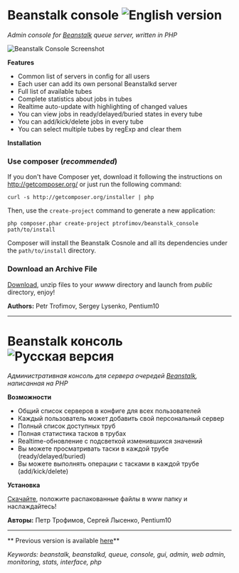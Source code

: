 
# Beanstalk console ![English version](http://upload.wikimedia.org/wikipedia/en/thumb/a/ae/Flag_of_the_United_Kingdom.svg/22px-Flag_of_the_United_Kingdom.svg.png)

*Admin console for [Beanstalk](http://kr.github.com/beanstalkd) queue server, written in PHP*

![Beanstalk Console Screenshot](https://raw.github.com/ptrofimov/beanstalk_console/master/cover/btconsole.png)

**Features**

- Common list of servers in config for all users
- Each user can add its own personal Beanstalkd server
- Full list of available tubes
- Complete statistics about jobs in tubes
- Realtime auto-update with highlighting of changed values
- You can view jobs in ready/delayed/buried states in every tube
- You can add/kick/delete jobs in every tube
- You can select multiple tubes by regExp and clear them

**Installation**

### Use composer (*recommended*)

If you don't have Composer yet, download it following the instructions on http://getcomposer.org/ or just run the following command:

    curl -s http://getcomposer.org/installer | php

Then, use the `create-project` command to generate a new application:

    php composer.phar create-project ptrofimov/beanstalk_console path/to/install

Composer will install the Beanstalk Cosnole and all its dependencies under the `path/to/install` directory.

### Download an Archive File

[Download](https://github.com/downloads/ptrofimov/beanstalk_console/beanstalk_console.zip), unzip files to your *wwww* directory and launch from *public* directory, enjoy!


**Authors:** Petr Trofimov, Sergey Lysenko, Pentium10

--------------------------------------------------

# Beanstalk консоль ![Русская версия](http://upload.wikimedia.org/wikipedia/en/thumb/f/f3/Flag_of_Russia.svg/22px-Flag_of_Russia.svg.png)

*Административная консоль для сервера очередей [Beanstalk](http://kr.github.com/beanstalkd), написанная на PHP*

**Возможности**

- Общий список серверов в конфиге для всех пользователей
- Каждый пользователь может добавить свой персональный сервер
- Полный список доступных труб
- Полная статистика тасков в трубах
- Realtime-обновление с подсветкой изменившихся значений
- Вы можете просматривать таски в каждой трубе (ready/delayed/buried)
- Вы можете выполнять операции с тасками в каждой трубе (add/kick/delete)

**Установка**

[Скачайте](https://github.com/downloads/ptrofimov/beanstalk_console/beanstalk_console.zip), положите распакованные файлы в www папку и наслаждайтесь!

**Авторы:** Петр Трофимов, Сергей Лысенко, Pentium10

--------------------------------------------------

** Previous version is available [here](https://github.com/ptrofimov/beanstalk_console/tree/1.0)**

*Keywords: beanstalk, beanstalkd, queue, console, gui, admin, web admin, monitoring, stats, interface, php*
